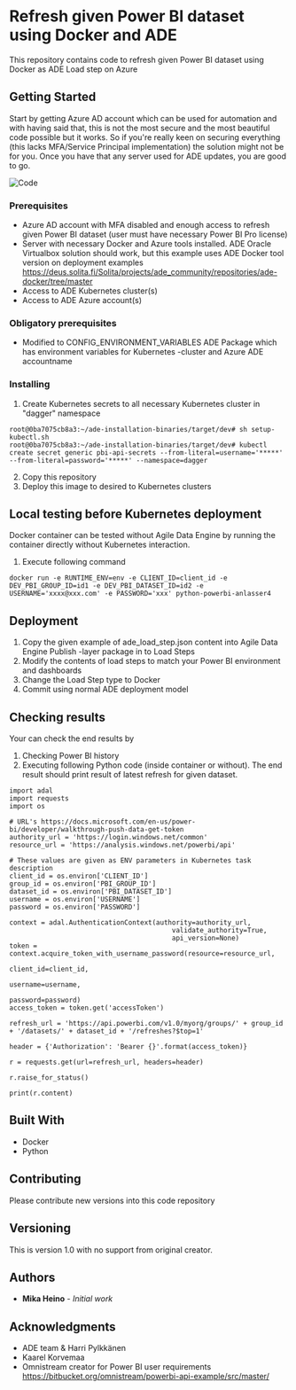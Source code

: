 # Refresh given Power BI dataset using Docker and ADE

This repository contains code to refresh given Power BI dataset using Docker as ADE Load step on Azure

## Getting Started

Start by getting Azure AD account which can be used for automation and with having said that, this is not the most secure and the most beautiful code possible but it works. So if you're really keen on securing everything (this lacks MFA/Service Principal implementation) the solution might not be for you. Once you have that any server used for ADE updates, you are good to go.

![Code](657.jpg)

### Prerequisites

- Azure AD account with MFA disabled and enough access to refresh given Power BI dataset (user must have necessary Power BI Pro license)
- Server with necessary Docker and Azure tools installed. ADE Oracle Virtualbox solution should work, but this example uses ADE Docker tool version on deployment examples https://deus.solita.fi/Solita/projects/ade_community/repositories/ade-docker/tree/master
- Access to ADE Kubernetes cluster(s)
- Access to ADE Azure account(s)

### Obligatory prerequisites

- Modified to CONFIG_ENVIRONMENT_VARIABLES ADE Package which has environment variables for Kubernetes -cluster and Azure ADE accountname

### Installing

1) Create Kubernetes secrets to all necessary Kubernetes cluster in "dagger" namespace

```
root@0ba7075cb8a3:~/ade-installation-binaries/target/dev# sh setup-kubectl.sh
root@0ba7075cb8a3:~/ade-installation-binaries/target/dev# kubectl create secret generic pbi-api-secrets --from-literal=username='*****' --from-literal=password='*****' --namespace=dagger
```
2) Copy this repository
3) Deploy this image to desired to Kubernetes clusters


## Local testing before Kubernetes deployment

Docker container can be tested without Agile Data Engine by running the container directly without Kubernetes interaction.

1) Execute following command

```
docker run -e RUNTIME_ENV=env -e CLIENT_ID=client_id -e DEV_PBI_GROUP_ID=id1 -e DEV_PBI_DATASET_ID=id2 -e USERNAME='xxxx@xxx.com' -e PASSWORD='xxx' python-powerbi-anlasser4
```

## Deployment

1) Copy the given example of ade_load_step.json content into Agile Data Engine Publish -layer package in to Load Steps
2) Modify the contents of load steps to match your Power BI environment and dashboards
3) Change the Load Step type to Docker
4) Commit using normal ADE deployment model

## Checking results

Your can check the end results by 
1) Checking Power BI history
2) Executing following Python code (inside container or without). The end result should print result of latest refresh for given dataset.

```
import adal
import requests
import os

# URL's https://docs.microsoft.com/en-us/power-bi/developer/walkthrough-push-data-get-token
authority_url = 'https://login.windows.net/common'
resource_url = 'https://analysis.windows.net/powerbi/api'

# These values are given as ENV parameters in Kubernetes task description
client_id = os.environ['CLIENT_ID']
group_id = os.environ['PBI_GROUP_ID']
dataset_id = os.environ['PBI_DATASET_ID']
username = os.environ['USERNAME']
password = os.environ['PASSWORD']

context = adal.AuthenticationContext(authority=authority_url,
                                         validate_authority=True,
                                         api_version=None)
token = context.acquire_token_with_username_password(resource=resource_url,
                                                         client_id=client_id,
                                                         username=username,
                                                         password=password)
access_token = token.get('accessToken')

refresh_url = 'https://api.powerbi.com/v1.0/myorg/groups/' + group_id + '/datasets/' + dataset_id + '/refreshes?$top=1'

header = {'Authorization': 'Bearer {}'.format(access_token)}

r = requests.get(url=refresh_url, headers=header)

r.raise_for_status()

print(r.content)

```

## Built With

* Docker
* Python

## Contributing

Please contribute new versions into this code repository

## Versioning

This is version 1.0 with no support from original creator.

## Authors

* **Mika Heino** - *Initial work*

## Acknowledgments

* ADE team & Harri Pylkkänen
* Kaarel Korvemaa
* Omnistream creator for Power BI user requirements https://bitbucket.org/omnistream/powerbi-api-example/src/master/
